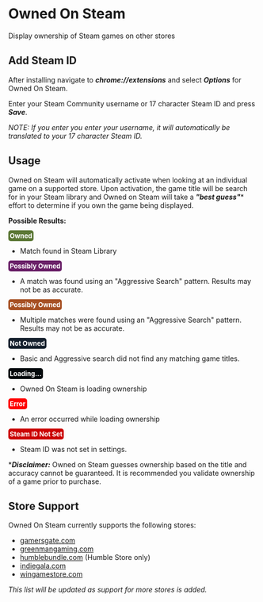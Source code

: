 # Owned On Steam
Display ownership of Steam games on other stores

## Add Steam ID
After installing navigate to ***chrome://extensions*** and select ***Options***
for Owned On Steam.

Enter your Steam Community username or 17 character Steam ID and press ***Save***.

*NOTE: If you enter you enter your username, it will automatically be translated
to your 17 character Steam ID.*

## Usage
Owned on Steam will automatically activate when looking at an individual game
on a supported store.  Upon activation, the game title will be search for in
your Steam library and Owned on Steam will take a ***"best guess"***\* effort
to determine if you own the game being displayed.

**Possible Results:**

<span style="background-color:#5C7836; color:#FFFFFF; font-weight:bold; padding: 3px; font-size: small; border-radius: 5px 5px 5px 5px;">Owned</span>
* Match found in Steam Library

<span style="background-color:#6b2269; color:#FFFFFF; font-weight:bold; padding: 3px; font-size: small; border-radius: 5px 5px 5px 5px;">Possibly Owned</span>
* A match was found using an "Aggressive Search" pattern.  Results may not be as accurate.

<span style="background-color:#a75124; color:#FFFFFF; font-weight:bold; padding: 3px; font-size: small; border-radius: 5px 5px 5px 5px;">Possibly Owned</span>
* Multiple matches were found using an "Aggressive Search" pattern.  Results may not be as accurate.

<span style="background-color:#16212E; color:#FFFFFF; font-weight:bold; padding: 3px; font-size: small; border-radius: 5px 5px 5px 5px;">Not Owned</span>
* Basic and Aggressive search did not find any matching game titles.

<span style="background-color:#040a0d; color:#FFFFFF; font-weight:bold; padding: 3px; font-size: small; border-radius: 5px 5px 5px 5px;">Loading...</span>
* Owned On Steam is loading ownership

<span style="background-color:#FF0000; color:#FFFFFF; font-weight:bold; padding: 3px; font-size: small; border-radius: 5px 5px 5px 5px;">Error</span>
* An error occurred while loading ownership

<span style="background-color:#CC0000; color:#FFFFFF; font-weight:bold; padding: 3px; font-size: small; border-radius: 5px 5px 5px 5px;">Steam ID Not Set</span>
* Steam ID was not set in settings.

\****Disclaimer:*** Owned on Steam guesses ownership based on the title and accuracy
cannot be guaranteed.  It is recommended you validate ownership of a game prior to purchase.

## Store Support
Owned On Steam currently supports the following stores:

* [gamersgate.com](http://www.gamersgate.com/)
* [greenmangaming.com](http://www.greenmangaming.com/)
* [humblebundle.com](https://www.humblebundle.com/store) (Humble Store only)
* [indiegala.com](https://www.indiegala.com/)
* [wingamestore.com](http://www.wingamestore.com/)

*This list will be updated as support for more stores is added.*
